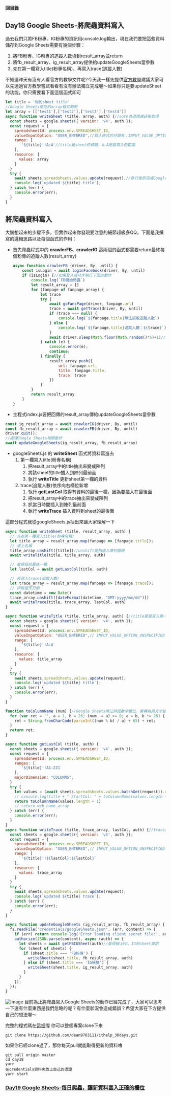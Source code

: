 #### [回目錄](../README.md)
## Day18 Google Sheets-將爬蟲資料寫入

過去我們只將FB粉專、IG粉專的資訊用console.log輸出，現在我們要把這些資料儲存到Google Sheets需要有幾個步驟：
1. 將FB粉專、IG粉專的追蹤人數填到result_array並return
2. 將fb_result_array、ig_result_array提供給updateGoogleSheets當參數
3. 先在第一欄寫入title(粉專名稱)、再寫入trace(追蹤人數)

不知道昨天有沒有人看官方的教學文件呢?今天我一樣先提供[官方教學](https://developers.google.com/sheets/api/reference/rest/v4/spreadsheets.values/update)建議大家可以先透過官方教學嘗試看看有沒有辦法獨立完成喔～如果你只是要updateSheet的功能，你只需要看下面這個函式即可  
```js
let title = '你的sheet title'
//Google Sheets能吃的array格式範例
let array = [['test1'],['test2'],['test3'],['test4']]
async function writeSheet (title, array, auth) {//auth為憑證通過後取得
  const sheets = google.sheets({ version: 'v4', auth });
  const request = {
    spreadsheetId: process.env.SPREADSHEET_ID,
    valueInputOption: "USER_ENTERED",//寫入格式的分類有：INPUT_VALUE_OPTION_UNSPECIFIED|RAW|USER_ENTERED
    range: [
      `'${title}'!A:A`//title是sheet的標題，A:A是能寫入的範圍
    ],
    resource: {
      values: array
    }
  }
  try {
    await sheets.spreadsheets.values.update(request);//執行後即完成Google Sheets更新
    console.log(`updated ${title} title`);
  } catch (err) {
    console.error(err);
  }
}
```

將爬蟲資料寫入
----
大腦想起來的步驟不多，但實作起來你發現要注意的細節超級多QQ，下面是我撰寫的邏輯思路以及每個函式的作用：
* 首先爬蟲程式中的 **crawlerFB、crawlerIG** 這兩個的函式都需要return最終每個粉專的追蹤人數(result_array)
  ```js
  async function crawlerFB (driver, By, until) {
      const isLogin = await loginFacebook(driver, By, until)
      if (isLogin) {//如果登入成功才執行下面的動作
          console.log(`FB開始爬蟲`)
          let result_array = []
          for (fanpage of fanpage_array) {
              let trace
              try {
                  await goFansPage(driver, fanpage.url)
                  trace = await getTrace(driver, By, until)
                  if (trace === null) {
                      console.log(`${fanpage.title}無法抓取追蹤人數`)
                  } else {
                      console.log(`${fanpage.title}追蹤人數：${trace}`)
                  }
                  await driver.sleep(Math.floor(Math.random()*5)+1)//建議每個粉絲專頁爬蟲產生亂數間隔1~6秒，不然很有可能被鎖帳號
              } catch (e) {
                  console.error(e);
                  continue;
              } finally {
                  result_array.push({
                      url: fanpage.url,
                      title: fanpage.title,
                      trace: trace
                  })
              }
          }
          return result_array
      }
  }
  ```
* 主程式index.js要把回傳的result_array傳給updateGoogleSheets當參數
```js
const ig_result_array = await crawlerIG(driver, By, until)
const fb_result_array = await crawlerFB(driver, By, until)
driver.quit();
//處理Google Sheets相關動作
await updateGoogleSheets(ig_result_array, fb_result_array)
```
* googleSheets.js 的 **writeSheet** 函式將資料寫進去
  1. 第一欄寫入title(粉專名稱)
      1. 把result_array中的title抽出來變成陣列
      2. 將該sheet的title插入到陣列最前面
      3. 執行 **writeTitle** 更新sheet第一欄的資料
  2. trace(追蹤人數)依序向右欄位新增
      1. 執行 **getLastCol** 取得有資料的最後一欄，因為要插入在最後面
      2. 把result_array中的trace抽出來變成陣列
      3. 抓當日時間插入到陣列最前面
      4. 執行 **writeTrace** 插入資料到sheet的最後面

這部分程式我從googleSheets.js抽出來讓大家理解一下
```js
async function writeSheet (title, result_array, auth) {
  // 先在第一欄寫入title(粉專名稱)
  let title_array = result_array.map(fanpage => [fanpage.title]);
  // 填上名稱
  title_array.unshift([title])//unshift是指插入陣列開頭
  await writeTitle(title, title_array, auth)

  // 取得目前最後一欄
  let lastCol = await getLastCol(title, auth)

  // 再寫入trace(追蹤人數)
  let trace_array = result_array.map(fanpage => [fanpage.trace]);
  // 抓取當天日期
  const datetime = new Date()
  trace_array.unshift([dateFormat(datetime, "GMT:yyyy/mm/dd")])
  await writeTrace(title, trace_array, lastCol, auth)
}

async function writeTitle (title, title_array, auth) {//title都是寫入第一欄
  const sheets = google.sheets({ version: 'v4', auth });
  const request = {
    spreadsheetId: process.env.SPREADSHEET_ID,
    valueInputOption: "USER_ENTERED",// INPUT_VALUE_OPTION_UNSPECIFIED|RAW|USER_ENTERED
    range: [
      `'${title}'!A:A`
    ],
    resource: {
      values: title_array
    }
  }
  try {
    await sheets.spreadsheets.values.update(request);
    console.log(`updated ${title} title`);
  } catch (err) {
    console.error(err);
  }
}

function toColumnName (num) {//Google Sheets無法辨認數字欄位，需轉為英文才能使用
  for (var ret = '', a = 1, b = 26; (num -= a) >= 0; a = b, b *= 26) {
    ret = String.fromCharCode(parseInt((num % b) / a) + 65) + ret;
  }
  return ret;
}

async function getLastCol (title, auth) {
  const sheets = google.sheets({ version: 'v4', auth });
  const request = {
    spreadsheetId: process.env.SPREADSHEET_ID,
    ranges: [
      `'${title}'!A1:ZZ1`
    ],
    majorDimension: "COLUMNS",
  }
  try {
    let values = (await sheets.spreadsheets.values.batchGet(request)).data.valueRanges[0].values;
    // console.log(title + " StartCol: " + toColumnName(values.length + 1))
    return toColumnName(values.length + 1)
    // return web_name_array
  } catch (err) {
    console.error(err);
  }
}
async function writeTrace (title, trace_array, lastCol, auth) {//trace則是一直往後寫
  const sheets = google.sheets({ version: 'v4', auth });
  const request = {
    spreadsheetId: process.env.SPREADSHEET_ID,
    valueInputOption: "USER_ENTERED",// INPUT_VALUE_OPTION_UNSPECIFIED|RAW|USER_ENTERED
    range: [
      `'${title}'!${lastCol}:${lastCol}`
    ],
    resource: {
      values: trace_array
    }
  }
  try {
    await sheets.spreadsheets.values.update(request);
    console.log(`updated ${title} trace`);
  } catch (err) {
    console.error(err);
  }
}

async function updateGoogleSheets (ig_result_array, fb_result_array) {
  fs.readFile('credentials/googleSheets.json', (err, content) => {
    if (err) return console.log('Error loading client secret file:', err);
    authorize(JSON.parse(content), async (auth) => {
      let sheets = await getFBIGSheet(auth)//取得線上FB、IG的sheet資訊
      for (sheet of sheets) {
        if (sheet.title === 'FB粉專') {
          writeSheet(sheet.title, fb_result_array, auth)
        } else if (sheet.title === 'IG帳號') {
          writeSheet(sheet.title, ig_result_array, auth)
        }
      }
    });
  });
}
```
![image](./article_img/googlesheet.png)
目前為止將爬蟲寫入Google Sheets的動作已經完成了，大家可以思考一下還有什麼東西是我們忽略的呢？有什麼狀況會造成錯誤？希望大家在下方提供自己的想法喔～  

完整的程式碼在[這裡](https://github.com/dean9703111/ithelp_30days/day18)喔
你可以整個專案clone下來  
```
git clone https://github.com/dean9703111/ithelp_30days.git
```
如果你已經clone過了，那你每天pull就能取得更新的資料嚕  
```
git pull origin master
cd day18
yarn
在credentials資料夾放上自己的憑證
yarn start
```
### [Day19 Google Sheets-每日爬蟲，讓新資料塞入正確的欄位](/day19/README.md)